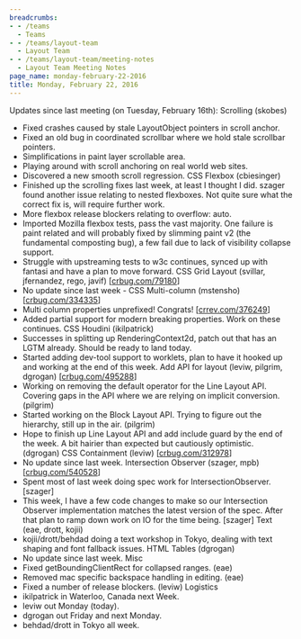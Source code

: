 ```yaml
---
breadcrumbs:
- - /teams
  - Teams
- - /teams/layout-team
  - Layout Team
- - /teams/layout-team/meeting-notes
  - Layout Team Meeting Notes
page_name: monday-february-22-2016
title: Monday, February 22, 2016
---
```


Updates since last meeting (on Tuesday, February 16th):
Scrolling (skobes)
- Fixed crashes caused by stale LayoutObject pointers in scroll anchor.
- Fixed an old bug in coordinated scrollbar where we hold stale
scrollbar pointers.
- Simplifications in paint layer scrollable area.
- Playing around with scroll anchoring on real world web sites.
- Discovered a new smooth scroll regression.
CSS Flexbox (cbiesinger)
- Finished up the scrolling fixes last week, at least I thought I did.
szager found another issue relating to nested flexboxes. Not quite
sure what the correct fix is, will require further work.
- More flexbox release blockers relating to overflow: auto.
- Imported Mozilla flexbox tests, pass the vast majority. One failure is
paint related and will probably fixed by slimming paint v2 (the
fundamental composting bug), a few fail due to lack of visibility
collapse support.
- Struggle with upstreaming tests to w3c continues, synced up with
fantasi and have a plan to move forward.
CSS Grid Layout (svillar, jfernandez, rego, javif)
\[[crbug.com/79180](http://crbug.com/79180)\]
- No update since last week -
CSS Multi-column (mstensho) \[[crbug.com/334335](http://crbug.com/334335)\]
- Multi column properties unprefixed! Congrats!
\[[crrev.com/376249](http://crrev.com/376249)\]
- Added partial support for modern breaking properties. Work on these
continues.
CSS Houdini (ikilpatrick)
- Successes in splitting up RenderingContext2d, patch out that has an
LGTM already. Should be ready to land today.
- Started adding dev-tool support to worklets, plan to have it hooked up
and working at the end of this week.
Add API for layout (leviw, pilgrim, dgrogan)
\[[crbug.com/495288](http://crbug.com/495288)\]
- Working on removing the default operator for the Line Layout API.
Covering gaps in the API where we are relying on implicit conversion.
(pilgrim)
- Started working on the Block Layout API. Trying to figure out the
hierarchy, still up in the air. (pilgrim)
- Hope to finish up Line Layout API and add include guard by the end of
the week. A bit hairier than expected but cautiously optimistic.
(dgrogan)
CSS Containment (leviw) \[[crbug.com/312978](http://crbug.com/312978)\]
- No update since last week.
Intersection Observer (szager, mpb)
\[[crbug.com/540528](http://crbug.com/540528)\]
- Spent most of last week doing spec work for IntersectionObserver.
\[szager\]
- This week, I have a few code changes to make so our Intersection
Observer implementation matches the latest version of the spec.
After that plan to ramp down work on IO for the time being. \[szager\]
Text (eae, drott, kojii)
- kojii/drott/behdad doing a text workshop in Tokyo, dealing with text
shaping and font fallback issues.
HTML Tables (dgrogan)
- No update since last week.
Misc
- Fixed getBoundingClientRect for collapsed ranges. (eae)
- Removed mac specific backspace handling in editing. (eae)
- Fixed a number of release blockers. (leviw)
Logistics
- ikilpatrick in Waterloo, Canada next Week.
- leviw out Monday (today).
- dgrogan out Friday and next Monday.
- behdad/drott in Tokyo all week.
